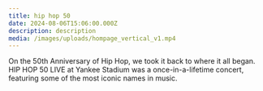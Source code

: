 ```yaml
---
title: hip hop 50
date: 2024-08-06T15:06:00.000Z
description: description
media: /images/uploads/hompage_vertical_v1.mp4
---
```

On the 50th Anniversary of Hip Hop, we took it back to where it all began. HIP HOP 50 LIVE at Yankee Stadium was a once-in-a-lifetime concert, featuring some of the most iconic names in music.
